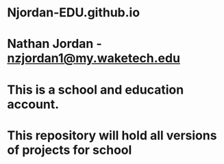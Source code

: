 # Njordan-EDU.github.io
# Nathan Jordan - nzjordan1@my.waketech.edu 
# This is a school and education account.
# This repository will hold all versions of projects for school
